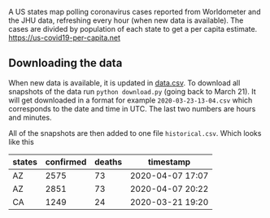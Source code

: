 A US states map polling coronavirus cases reported from Worldometer and the JHU data, refreshing every hour (when new data is available). The cases are divided by population of each state to get a per capita estimate. https://us-covid19-per-capita.net

## Downloading the data

When new data is available, it is updated in [data.csv](https://github.com/silverdrake11/covid_rates_per_capita/blob/master/data.csv). To download all snapshots of the data run `python download.py` (going back to March 21). It will get downloaded in a format for example `2020-03-23-13-04.csv` which corresponds to the date and time in UTC. The last two numbers are hours and minutes.

All of the snapshots are then added to one file `historical.csv`. Which looks like this

| states | confirmed     | deaths | timestamp        | 
| ------ | ------------- | ------ | ---------------- |
| AZ     | 2575          | 73     | 2020-04-07 17:07 |
| AZ     | 2851          | 73     | 2020-04-07 20:22 |
| CA     | 1249          | 24     | 2020-03-21 19:20 |
